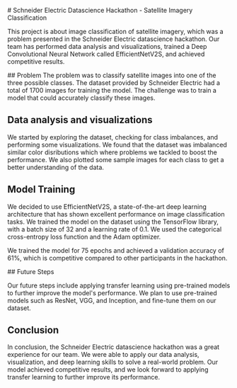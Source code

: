 # Schneider Electric Datascience Hackathon - Satellite Imagery Classification

This project is about image classification of satellite imagery, which was a problem presented in the Schneider Electric datascience hackathon. Our team has performed data analysis and visualizations, trained a Deep Convolutional Neural Network called EfficientNetV2S, and achieved competitive results.

## Problem
The problem was to classify satellite images into one of the three possible classes. 
The dataset provided by Schneider Electric had a total of 1700 images for training the model. The challenge was to train a model that could accurately classify these images. 

## Data analysis and visualizations

We started by exploring the dataset, checking for class imbalances, and performing some visualizations. We found that the dataset was imbalanced similar color disributions which where problems we tackled to boost the performance. We also plotted some sample images for each class to get a better understanding of the data.

## Model Training

We decided to use EfficientNetV2S, a state-of-the-art deep learning architecture that has shown excellent performance on image classification tasks. We trained the model on the dataset using the TensorFlow library, with a batch size of 32 and a learning rate of 0.1. We used the categorical cross-entropy loss function and the Adam optimizer.

We trained the model for 75 epochs and achieved a validation accuracy of 61%, which is competitive compared to other participants in the hackathon.

## Future Steps

Our future steps include applying transfer learning using pre-trained models to further improve the model's performance. We plan to use pre-trained models such as ResNet, VGG, and Inception, and fine-tune them on our dataset.

## Conclusion

In conclusion, the Schneider Electric datascience hackathon was a great experience for our team. We were able to apply our data analysis, visualization, and deep learning skills to solve a real-world problem. Our model achieved competitive results, and we look forward to applying transfer learning to further improve its performance.
